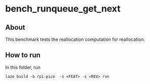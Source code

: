 # bench_runqueue_get_next

## About

This benchmark tests the reallocation computation for reallocation.

## How to run

In this folder, run

    laze build -b rpi-pico  -s <FEAT> -s <REV> run
